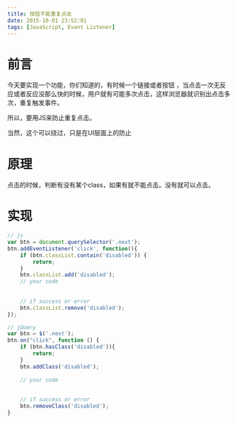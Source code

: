 ```yaml
---
title: 按钮不能重复点击
date: 2015-10-01 23:52:01
tags: [JavaScript, Event Listener]
---
```


# 前言

今天要实现一个功能，你们知道的，有时候一个链接或者按钮 ，当点击一次无反应或者反应没那么快的时候，用户就有可能多次点击，这样浏览器就识别出点击多次，重复触发事件。

所以，要用JS来防止重复点击。

当然，这个可以绕过，只是在UI层面上的防止

<!--more-->

# 原理

点击的时候，判断有没有某个class，如果有就不能点击。没有就可以点击。


# 实现

```js
// js
var btn = document.querySelector('.next');
btn.addEventListener('click', function(){
	if (btn.classList.contain('disabled')) {
		return;
	}
	btn.classList.add('disabled');
	// your code
	
	
	// if success or error
	btn.classList.remove('disabled');
});

// jQuery
var btn = $('.next');
btn.on("click", function () {
	if (btn.hasClass('disabled')){
		return;
	}
	btn.addClass('disabled');
	
	// your code
	
	
	// if success or error
	btn.removeClass('disabled');
}
```

